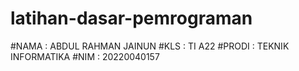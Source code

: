 # latihan-dasar-pemrograman
#NAMA    : ABDUL RAHMAN JAINUN
#KLS     : TI A22
#PRODI   : TEKNIK INFORMATIKA
#NIM     : 20220040157

